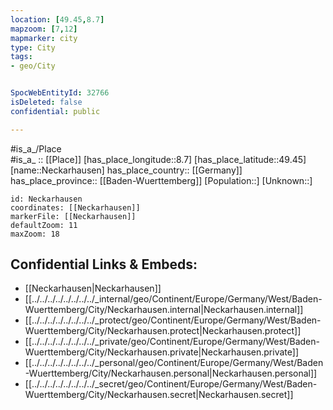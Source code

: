 ```yaml
---
location: [49.45,8.7] 
mapzoom: [7,12] 
mapmarker: city 
type: City
tags:
- geo/City


SpocWebEntityId: 32766
isDeleted: false
confidential: public

---
```

#is_a_/Place  
#is_a_ :: [[Place]] 
[has_place_longitude::8.7] 
[has_place_latitude::49.45] 
[name::Neckarhausen] 
has_place_country:: [[Germany]]  
has_place_province:: [[Baden-Wuerttemberg]] 
[Population::] 
[Unknown::] 


```leaflet
id: Neckarhausen
coordinates: [[Neckarhausen]] 
markerFile: [[Neckarhausen]] 
defaultZoom: 11 
maxZoom: 18
```


## Confidential Links & Embeds: 
- [[Neckarhausen|Neckarhausen]]  
- [[../../../../../../../../_internal/geo/Continent/Europe/Germany/West/Baden-Wuerttemberg/City/Neckarhausen.internal|Neckarhausen.internal]] 
- [[../../../../../../../../_protect/geo/Continent/Europe/Germany/West/Baden-Wuerttemberg/City/Neckarhausen.protect|Neckarhausen.protect]] 
- [[../../../../../../../../_private/geo/Continent/Europe/Germany/West/Baden-Wuerttemberg/City/Neckarhausen.private|Neckarhausen.private]] 
- [[../../../../../../../../_personal/geo/Continent/Europe/Germany/West/Baden-Wuerttemberg/City/Neckarhausen.personal|Neckarhausen.personal]] 
- [[../../../../../../../../_secret/geo/Continent/Europe/Germany/West/Baden-Wuerttemberg/City/Neckarhausen.secret|Neckarhausen.secret]] 
